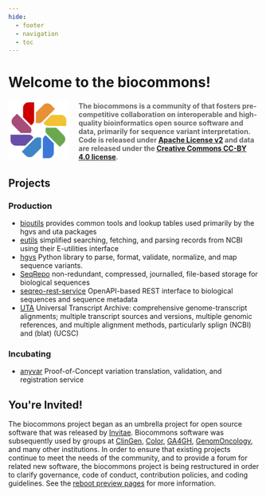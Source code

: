 ```yaml
---
hide:
  - footer
  - navigation
  - toc
---
```


# Welcome to the biocommons!

<div style="display: grid; grid-template-columns: 1fr 3fr; grid-gap: 20px; place-items: center;">

  <div style="align: center">
    <img src="images/logo.svg">
  </div>

  <div style="color: #666;">
    <b>The biocommons is a community of that fosters
    pre-competitive collaboration on interoperable and high-quality bioinformatics open source software and data,
    primarily for sequence variant interpretation.  Code is released under <a href="https://opensource.org/licenses/Apache-2.0">Apache License v2</a> and data are released under the <a href="https://creativecommons.org/licenses/by/4.0/">Creative Commons CC-BY 4.0 license</a>.</b>
  </div>

</div>

## Projects

### Production

- [bioutils](https://github.com/biocommons/bioutils) provides common tools and lookup tables used
  primarily by the hgvs and uta packages
- [eutils](https://github.com/biocommons/eutils) simplified searching, fetching, and parsing records
  from NCBI using their E-utilities interface
- [hgvs](https://github.com/biocommons/hgvs) Python library to parse, format, validate, normalize,
  and map sequence variants.
- [SeqRepo](https://github.com/biocommons/biocommons.seqrepo) non-redundant, compressed, journalled,
  file-based storage for biological sequences
- [seqreo-rest-service](https://github.com/biocommons/seqrepo-rest-service) OpenAPI-based REST
  interface to biological sequences and sequence metadata
- [UTA](https://github.com/biocommons/uta) Universal Transcript Archive: comprehensive
  genome-transcript alignments; multiple transcript sources and versions, multiple genomic
  references, and multiple alignment methods, particularly splign (NCBI) and (blat) (UCSC)

### Incubating

- [anyvar](https://github.com/biocommons/anyvar) Proof-of-Concept variation translation, validation,
  and registration service

## You're Invited!

The biocommons project began as an umbrella project for open source software that was released by
[Invitae](https://invitae.com/). Biocommons software was subsequently used by groups at
[ClinGen](https://clinicalgenome.org/), [Color](https://color.com/), [GA4GH](https://ga4gh.org/),
[GenomOncology](https://genomoncology.com/), and many other institutions. In order to ensure that
existing projects continue to meet the needs of the community, and to provide a forum for related
new software, the biocommons project is being restructured in order to clarify governance, code of
conduct, contribution policies, and coding guidelines. See the [reboot preview pages](reboot/) for
more information.
